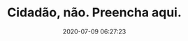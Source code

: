 ---
date: 2020-07-09 06:27:23
title: Cidadão, não. Preencha aqui.
description: Cidadão, não. Engenheiro civil formado.
category: benove
background: '#230187'
featuredImage: ../static/assets/img/benove/cidadao_nao_preencha_aqui.png
colab55: https://www.colab55.com/@benove/mugs/cidadao-nao-preencha-aqui
---